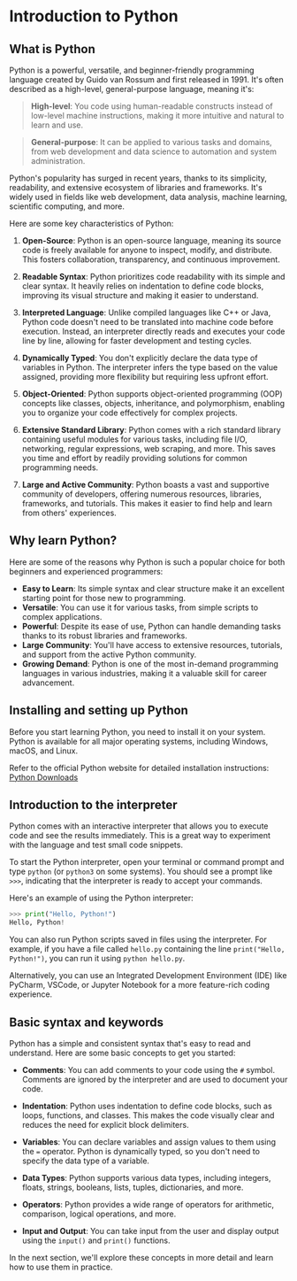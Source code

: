 # Introduction to Python

## What is Python

Python is a powerful, versatile, and beginner-friendly programming language created by Guido van Rossum and first released in 1991. It's often described as a high-level, general-purpose language, meaning it's:

> **High-level**: You code using human-readable constructs instead of low-level machine instructions, making it more intuitive and natural to learn and use.

> **General-purpose**: It can be applied to various tasks and domains, from web development and data science to automation and system administration.

Python's popularity has surged in recent years, thanks to its simplicity, readability, and extensive ecosystem of libraries and frameworks. It's widely used in fields like web development, data analysis, machine learning, scientific computing, and more.

Here are some key characteristics of Python:

1. **Open-Source**: Python is an open-source language, meaning its source code is freely available for anyone to inspect, modify, and distribute. This fosters collaboration, transparency, and continuous improvement.

1. **Readable Syntax**: Python prioritizes code readability with its simple and clear syntax. It heavily relies on indentation to define code blocks, improving its visual structure and making it easier to understand.

1. **Interpreted Language**: Unlike compiled languages like C++ or Java, Python code doesn't need to be translated into machine code before execution. Instead, an interpreter directly reads and executes your code line by line, allowing for faster development and testing cycles.

1. **Dynamically Typed**: You don't explicitly declare the data type of variables in Python. The interpreter infers the type based on the value assigned, providing more flexibility but requiring less upfront effort.

1. **Object-Oriented**: Python supports object-oriented programming (OOP) concepts like classes, objects, inheritance, and polymorphism, enabling you to organize your code effectively for complex projects.

1. **Extensive Standard Library**: Python comes with a rich standard library containing useful modules for various tasks, including file I/O, networking, regular expressions, web scraping, and more. This saves you time and effort by readily providing solutions for common programming needs.

1. **Large and Active Community**: Python boasts a vast and supportive community of developers, offering numerous resources, libraries, frameworks, and tutorials. This makes it easier to find help and learn from others' experiences.

## Why learn Python?

Here are some of the reasons why Python is such a popular choice for both beginners and experienced programmers:

* **Easy to Learn**: Its simple syntax and clear structure make it an excellent starting point for those new to programming.
* **Versatile**: You can use it for various tasks, from simple scripts to complex applications.
* **Powerful**: Despite its ease of use, Python can handle demanding tasks thanks to its robust libraries and frameworks.
* **Large Community**: You'll have access to extensive resources, tutorials, and support from the active Python community.
* **Growing Demand**: Python is one of the most in-demand programming languages in various industries, making it a valuable skill for career advancement.

## Installing and setting up Python

Before you start learning Python, you need to install it on your system. Python is available for all major operating systems, including Windows, macOS, and Linux.

Refer to the official Python website for detailed installation instructions: [Python Downloads](hhttps://wiki.python.org/moin/BeginnersGuide/Download)

## Introduction to the interpreter

Python comes with an interactive interpreter that allows you to execute code and see the results immediately. This is a great way to experiment with the language and test small code snippets.

To start the Python interpreter, open your terminal or command prompt and type `python` (or `python3` on some systems). You should see a prompt like `>>>`, indicating that the interpreter is ready to accept your commands.

Here's an example of using the Python interpreter:

```python
>>> print("Hello, Python!")
Hello, Python!
```

You can also run Python scripts saved in files using the interpreter. For example, if you have a file called `hello.py` containing the line `print("Hello, Python!")`, you can run it using `python hello.py`.

Alternatively, you can use an Integrated Development Environment (IDE) like PyCharm, VSCode, or Jupyter Notebook for a more feature-rich coding experience.

## Basic syntax and keywords

Python has a simple and consistent syntax that's easy to read and understand. Here are some basic concepts to get you started:

* **Comments**: You can add comments to your code using the `#` symbol. Comments are ignored by the interpreter and are used to document your code.

* **Indentation**: Python uses indentation to define code blocks, such as loops, functions, and classes. This makes the code visually clear and reduces the need for explicit block delimiters.

* **Variables**: You can declare variables and assign values to them using the `=` operator. Python is dynamically typed, so you don't need to specify the data type of a variable.

* **Data Types**: Python supports various data types, including integers, floats, strings, booleans, lists, tuples, dictionaries, and more.

* **Operators**: Python provides a wide range of operators for arithmetic, comparison, logical operations, and more.

* **Input and Output**: You can take input from the user and display output using the `input()` and `print()` functions.

In the next section, we'll explore these concepts in more detail and learn how to use them in practice.

